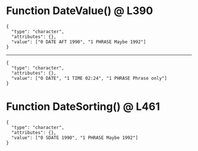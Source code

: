 # Function DateValue() @ L390

    {
      "type": "character",
      "attributes": {},
      "value": ["0 DATE AFT 1990", "1 PHRASE Maybe 1992"]
    }

---

    {
      "type": "character",
      "attributes": {},
      "value": ["0 DATE", "1 TIME 02:24", "1 PHRASE Phrase only"]
    }

# Function DateSorting() @ L461

    {
      "type": "character",
      "attributes": {},
      "value": ["0 SDATE 1990", "1 PHRASE Maybe 1992"]
    }

